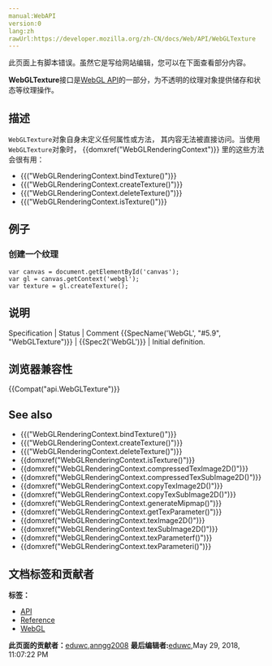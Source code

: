 ```yaml
---
manual:WebAPI
version:0
lang:zh
rawUrl:https://developer.mozilla.org/zh-CN/docs/Web/API/WebGLTexture
---
```




此页面上有脚本错误。虽然它是写给网站编辑，您可以在下面查看部分内容。




**WebGLTexture**接口是[WebGL API](%9901 "")的一部分，为不透明的纹理对象提供储存和状态等纹理操作。

## 描述<a name="描述"></a>


`WebGLTexture`对象自身未定义任何属性或方法， 其内容无法被直接访问。当使用`WebGLTexture`对象时， {{domxref(&quot;WebGLRenderingContext&quot;)}} 里的这些方法会很有用：


* {{(&quot;WebGLRenderingContext.bindTexture()&quot;)}}
* {{(&quot;WebGLRenderingContext.createTexture()&quot;)}}
* {{(&quot;WebGLRenderingContext.deleteTexture()&quot;)}}
* {{(&quot;WebGLRenderingContext.isTexture()&quot;)}}

## 例子<a name="例子"></a>

### 创建一个纹理<a name="创建一个纹理"></a>

```
var canvas = document.getElementById('canvas');
var gl = canvas.getContext('webgl');
var texture = gl.createTexture();
```

## 说明<a name="说明"></a>
Specification | Status | Comment 
{{SpecName(&#39;WebGL&#39;, &quot;#5.9&quot;, &quot;WebGLTexture&quot;)}} | {{Spec2(&#39;WebGL&#39;)}} | Initial definition. 


## 浏览器兼容性<a name="浏览器兼容性"></a>


{{Compat(&quot;api.WebGLTexture&quot;)}}


## See also<a name="See_also"></a>

* {{(&quot;WebGLRenderingContext.bindTexture()&quot;)}}
* {{(&quot;WebGLRenderingContext.createTexture()&quot;)}}
* {{(&quot;WebGLRenderingContext.deleteTexture()&quot;)}}
* {{domxref(&quot;WebGLRenderingContext.isTexture()&quot;)}}
* {{domxref(&quot;WebGLRenderingContext.compressedTexImage2D()&quot;)}}
* {{domxref(&quot;WebGLRenderingContext.compressedTexSubImage2D()&quot;)}}
* {{domxref(&quot;WebGLRenderingContext.copyTexImage2D()&quot;)}}
* {{domxref(&quot;WebGLRenderingContext.copyTexSubImage2D()&quot;)}}
* {{domxref(&quot;WebGLRenderingContext.generateMipmap()&quot;)}}
* {{domxref(&quot;WebGLRenderingContext.getTexParameter()&quot;)}}
* {{domxref(&quot;WebGLRenderingContext.texImage2D()&quot;)}}
* {{domxref(&quot;WebGLRenderingContext.texSubImage2D()&quot;)}}
* {{domxref(&quot;WebGLRenderingContext.texParameterf()&quot;)}}
* {{domxref(&quot;WebGLRenderingContext.texParameteri()&quot;)}}



## 文档标签和贡献者
**标签：**
* [API](%50 "")
* [Reference](%3381 "")
* [WebGL](%52 "")

**此页面的贡献者：**[eduwc](%20927 ""),[anngg2008](%20423 "")
**最后编辑者:**[eduwc](%20927 ""),<time>May 29, 2018, 11:07:22 PM</time>


